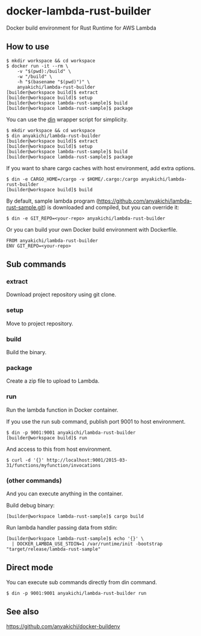 # docker-lambda-rust-builder

Docker build environment for Rust Runtime for AWS Lambda


## How to use

```
$ mkdir workspace && cd workspace
$ docker run -it --rm \
    -v "$(pwd):/build" \
    -w "/build" \
    -h "$(basename "$(pwd)")" \
    anyakichi/lambda-rust-builder
[builder@workspace build]$ extract
[builder@workspace build]$ setup
[builder@workspace lambda-rust-sample]$ build
[builder@workspace lambda-rust-sample]$ package
```

You can use the [din](https://github.com/anyakichi/docker-buildenv/blob/master/din.sh) wrapper script for simplicity.

```
$ mkdir workspace && cd workspace
$ din anyakichi/lambda-rust-builder
[builder@workspace build]$ extract
[builder@workspace build]$ setup
[builder@workspace lambda-rust-sample]$ build
[builder@workspace lambda-rust-sample]$ package
```

If you want to share cargo caches with host environment, add extra options.

```
$ din -e CARGO_HOME=/cargo -v $HOME/.cargo:/cargo anyakichi/lambda-rust-builder
[builder@workspace build]$ build
```


By default, sample lambda program
(https://github.com/anyakichi/lambda-rust-sample.git) is downloaded and
compiled, but you can override it:

```
$ din -e GIT_REPO=<your-repo> anyakichi/lambda-rust-builder
```

Or you can build your own Docker build environment with Dockerfile.

```
FROM anyakichi/lambda-rust-builder
ENV GIT_REPO=<your-repo>
```

## Sub commands

### extract

Download project repository using git clone.

### setup

Move to project repository.

### build

Build the binary.

### package

Create a zip file to upload to Lambda.

### run

Run the lambda function in Docker container.

If you use the run sub command, publish port 9001 to host environment.

```
$ din -p 9001:9001 anyakichi/lambda-rust-builder
[builder@workspace build]$ run
```

And access to this from host environment.

```
$ curl -d '{}' http://localhost:9001/2015-03-31/functions/myfunction/invocations
```

### (other commands)

And you can execute anything in the container.

Build debug binary:

```
[builder@workspace lambda-rust-sample]$ cargo build
```

Run lambda handler passing data from stdin:

```
[builder@workspace lambda-rust-sample]$ echo '{}' \
  | DOCKER_LAMBDA_USE_STDIN=1 /var/runtime/init -bootstrap "target/release/lambda-rust-sample"
```


## Direct mode

You can execute sub commands directly from din command.

```
$ din -p 9001:9001 anyakichi/lambda-rust-builder run
```

## See also

https://github.com/anyakichi/docker-buildenv
